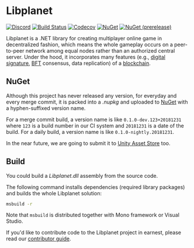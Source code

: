 Libplanet
=========

[![Discord](https://img.shields.io/discord/539405872346955788.svg?color=7289da&logo=discord&logoColor=white)][Discord]
[![Build Status](https://travis-ci.com/planetarium/libplanet.svg?branch=master)][Travis CI]
[![Codecov](https://codecov.io/gh/planetarium/libplanet/branch/master/graph/badge.svg)][Codecov]
[![NuGet](https://img.shields.io/nuget/v/Libplanet.svg?style=flat)][NuGet]
[![NuGet (prerelease)](https://img.shields.io/nuget/vpre/Libplanet.svg?style=flat)][NuGet]

Libplanet is a .NET library for creating multiplayer online game in
decentralized fashion, which means the whole gameplay occurs on a
peer-to-peer network among equal nodes rather than an authorized central
server.  Under the hood, it incorporates many features (e.g.,
[digital signature], [BFT] consensus, data replication) of a [blockchain].

[Discord]: https://discord.gg/ue9fgc3
[Travis CI]: https://travis-ci.com/planetarium/libplanet
[Codecov]: https://codecov.io/gh/planetarium/libplanet
[NuGet]: https://www.nuget.org/packages/Libplanet/
[digital signature]: https://en.wikipedia.org/wiki/Digital_signature
[BFT]: https://en.wikipedia.org/wiki/Byzantine_fault_tolerance
[blockchain]: https://en.wikipedia.org/wiki/Blockchain


NuGet
-----

Although this project has never released any version, for everyday and every
merge commit, it is packed into a *.nupkg* and uploaded to [NuGet] with
a hyphen-suffixed version name.

For a merge commit build, a version name is like `0.1.0-dev.123+20181231` where
`123` is a build number in our CI system and `20181231` is a date of the build.
For a daily build, a version name is like `0.1.0-nightly.20181231`.

In the near future, we are going to submit it to [Unity Asset Store] too.

[Unity Asset Store]: https://assetstore.unity.com/


Build
-----

You could build a *Libplanet.dll* assembly from the source code.

The following command installs dependencies (required library packages) and
builds the whole Libplanet solution:

~~~~~~~~ bash
msbuild -r
~~~~~~~~

Note that `msbuild` is distributed together with Mono framework or
Visual Studio.

If you'd like to contribute code to the Libplanet project in earnest,
please read our [contributor guide](CONTRIBUTING.md).
